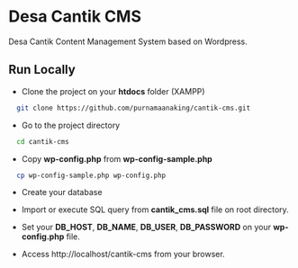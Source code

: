 # Desa Cantik CMS

Desa Cantik Content Management System based on Wordpress.

## Run Locally

- Clone the project on your **htdocs** folder (XAMPP)

```bash
  git clone https://github.com/purnamaanaking/cantik-cms.git
```

- Go to the project directory

```bash
  cd cantik-cms
```

- Copy **wp-config.php** from **wp-config-sample.php**

```bash
  cp wp-config-sample.php wp-config.php
```

- Create your database

- Import or execute SQL query from **cantik_cms.sql** file on root directory.

- Set your **DB_HOST**, **DB_NAME**, **DB_USER**, **DB_PASSWORD** on your **wp-config.php** file.

- Access http://localhost/cantik-cms from your browser.
